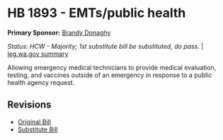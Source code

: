 # HB 1893 - EMTs/public health
**Primary Sponsor:** [Brandy Donaghy](/person/leg/brandy.donaghy.md)

*Status: HCW - Majority; 1st substitute bill be substituted, do pass.* | [leg.wa.gov summary](https://app.leg.wa.gov/billsummary?BillNumber=1893&Year=2021)

Allowing emergency medical technicians to provide medical evaluation, testing, and vaccines outside of an emergency in response to a public health agency request.

## Revisions
* [Original Bill](1/)
* [Substitute Bill](S/)